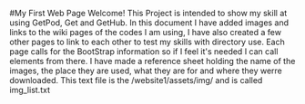 #My First Web Page
Welcome!
This Project is intended to show my skill at using GetPod, Get and GetHub.
In this document I have added images and links to the wiki pages of the codes I am using, I have also created a few other pages to link to each other to test my skills with directory use.
Each page calls for the BootStrap information so if I feel it's needed I can call elements from there.
I have made a reference sheet holding the name of the images, the place they are used, what they are for and where they werre downloaded. This text file is the /website1/assets/img/ and is called img_list.txt